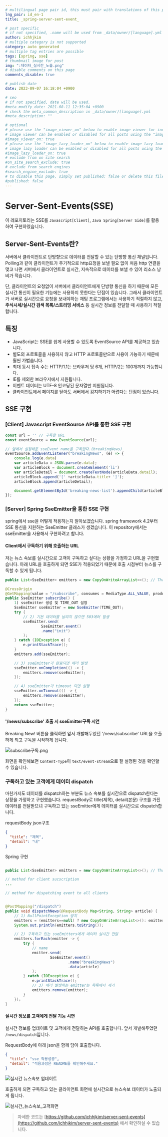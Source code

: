 ```yaml
---
# multilingual page pair id, this must pair with translations of this page. (This name must be unique)
lng_pair: id_en-1
title: _spring-server-sent-event_

# post specific
# if not specified, .name will be used from _data/owner/[language].yml
author: ichhjkim
# multiple category is not supported
category: auto generated
# multiple tag entries are possible
tags: [spring, sse]
# thumbnail image for post
img: ":데이터_실시간_노출.png"
# disable comments on this page
comments_disable: true

# publish date
date: 2023-09-07 16:18:04 +0900

# seo
# if not specified, date will be used.
#meta_modify_date: 2021-08-11 12:35:04 +0900
# check the meta_common_description in _data/owner/[language].yml
#meta_description: ""

# optional
# please use the "image_viewer_on" below to enable image viewer for individual pages or posts (_posts/ or [language]/_posts folders).
# image viewer can be enabled or disabled for all posts using the "image_viewer_posts: true" setting in _data/conf/main.yml.
#image_viewer_on: true
# please use the "image_lazy_loader_on" below to enable image lazy loader for individual pages or posts (_posts/ or [language]/_posts folders).
# image lazy loader can be enabled or disabled for all posts using the "image_lazy_loader_posts: true" setting in _data/conf/main.yml.
#image_lazy_loader_on: true
# exclude from on site search
#on_site_search_exclude: true
# exclude from search engines
#search_engine_exclude: true
# to disable this page, simply set published: false or delete this file
#published: false
---
```


<!-- outline-start -->

# Server-Sent-Events(SSE)

이 레포지토리는 SSE를 `Javascript[Client]`, `Java Spring[Server Side]`를 활용하여 구현하였습니다.

## Server-Sent-Events란?

서버에서 클라이언트로 단방향으로 데이터를 전달할 수 있는 단방향 통신 채널입니다.
Polling과 같이 클라이언트가 주기적으로 http요청을 보낼 필요 없이 처음 http 연결을 맺고 나면 서버에서 클라이언트로 실시간, 지속적으로 데이터를 보낼 수 있어 리소스 낭비가 적습니다.

단, 클라이언트의 요청없이 서버에서 클라이언트에게 단방향 통신을 하기 때문에 모든 실시간 통신이 필요한 기능에는 사용하지 못한다는 단점이 있습니다.
그래서 클라이언트가 서버로 실시간으로 요청을 보내야하는 채팅 프로그램에서는 사용하기 적절하지 않고, **주식시세/실시간 검색 목록/스트리밍 서비스** 등 실시간 정보를 전달할 때 사용하기 적절합니다.

## 특징
- JavaScript는 SSE를 쉽게 사용할 수 있도록 EventSource API를 제공하고 있습니다.
- 별도의 프로토콜을 사용하지 않고 HTTP 프로토콜만으로 사용이 가능하기 때문에 훨씬 가볍습니다.
- 최대 동시 접속 수는 HTTP/1.1는 브라우저 당 6개, HTTP/2는 100개까지 가능합니다.
- IE를 제외한 브라우저에서 지원됩니다.
- 이벤트 데이터는 UTF-8 인코딩된 문자열만 지원됩니다.
- 클라이언트에서 페이지를 닫아도 서버에서 감지하기가 어렵다는 단점이 있습니다.

## SSE 구현

### [Client] Javascript EventSource API를 통한 SSE 구현

```javascript
const url = '' // 구독할 URL
const eventSource = new EventSource(url);

// 앞에서 설정해둔 sseEvent name을 구독한다.(breakingNews)
eventSource.addEventListener("breakingNews", (e) => {
    console.log(e.data)
    var articleData = JSON.parse(e.data);
    var articleBlock = document.createElement('li')
    var articleDetail = document.createTextNode(articleData.detail);
    articleBlock.append('[' +articleData.title+ ']');
    articleBlock.append(articleDetail);

    document.getElementById('breaking-news-list').appendChild(articleBlock);
});

```

### [Server] Spring SseEmitter을 통한 SSE 구현
spring에서 sse을 어떻게 적용하는지 알아보겠습니다.
spring framework 4.2부터 SSE 통신을 지원하는 SseEmitter 클래스가 생겼습니다.
이 repository에서는 sseEmitter을 사용해서 구현하려고 합니다.

#### Client에서 구독하기 위해 호출하는 URL

저는 뉴스 속보를 실시간으로 고객이 구독하고 싶다는 상황을 가정하고 URL을 구현했습니다.
아래 URL을 호출하게 되면 SSE가 적용되었기 때문에 호출 시점부터 뉴스를 구독할 수 있게 됩니다.


```java
public List<SseEmitter> emitters = new CopyOnWriteArrayList<>(); // Thread Safe

@CrossOrigin
@GetMapping(value = "/subscribe", consumes = MediaType.ALL_VALUE, produces = MediaType.TEXT_EVENT_STREAM_VALUE)
public SseEmitter subscribe() {
    1) sseEmitter 생성 및 TIME_OUT 설정
    SseEmitter sseEmitter = new SseEmitter(TIME_OUT);
    try {
        // 2) 기본 데이터를 날리지 않으면 503에러 발생
        sseEmitter.send(
                SseEmitter.event()
                .name("init")
        );
    } catch (IOException e) {
        e.printStackTrace();
    }
    emitters.add(sseEmitter);

    // 3) sseEmitter가 완료되면 에러 발생
    sseEmitter.onCompletion(() -> {
        emitters.remove(sseEmitter);
    });

    // 4) sseEmitter가 timeout 되면 실행
    sseEmitter.onTimeout(() -> {
        emitters.remove(sseEmitter);
    });
    return sseEmitter;
}
```

#### '/news/subscribe' 호출 시 sseEmitter구독 시연

Breaking New! 버튼을 클릭하면 앞서 개발해두었던  '/news/subscribe' URL을 호출 하게 되고
구독을 시작하게 됩니다.

![subscribe구독.png](../assets/img/posts/subscribe구독.png)

화면을 확인해보면 `Content-Type`이 `text/event-stream`으로 잘 설정된 것을 확인할 수 있습니다.

### 구독하고 있는 고객에게 데이터 dispatch

마찬가지도 데이터를 dispatch하는 부분도 뉴스 속보를 실시간으로 dispatch한다는 상황을 가정하고 구현했습니다.
requestBody로 title(제목), detail(본문) 구조를 가진 데이터를 전달받므녀
구독하고 있는 sseEmitter에게 데이터를 실시간으로 dispatch합니다.

requestBody json구조

```json
{
  "title": "제목",
  "detail": "내"
}
```

Spring 구현

```java

public List<SseEmitter> emitters = new CopyOnWriteArrayList<>(); // Thread Safe

// method for client sucscription
...

// method for dispatching event to all clients


@PostMapping("/dispatch")
public void dispatchNews(@RequestBody Map<String, String> article) {
    // 1) NullPointException 방지
    emitters = (emitters==null) ? new CopyOnWriteArrayList<>(): emitters;
    System.out.println(emitters.toString());

    // 2) 구독하고 있는 sseEmitters에게 데이터 실시간 전달
    emitters.forEach(emitter -> {
        try {
            // name
            emitter.send(
                    SseEmitter.event()
                            .name("breakingNews")
                            .data(article)
            );
        } catch (IOException e) {
            e.printStackTrace();
            // 3) 에러 발생하는 emitter는 목록에서 제거
            emitters.remove(emitter);
        }
    });
}

```
#### 실시간 정보를 고객에게 전달 기능 시연

실시간 정보를 업데이트 및 고객에게 전달하는 API를 호출합니다.
앞서 개발해두었던 `/news/dispatch`입니다.

RequestBody에 아래 json을 함께 담아 호출합니다.

```json
{
  "title": "sse 적용성공",
  "detail": "적용과정은 README를 확인해주세요."
}

```

![실시간 뉴스속보 업데이트](../assets/img/posts/데이터_dispatch.png)

호출하게 되면 구독하고 있는 클라이언트 화면에 실시간으로 뉴스속보 데이터가 노출되게 됩니다.

![실시간_뉴스속보_고객화면](../assets/img/posts/데이터_실시간_노출.png)


> 자세한 코드는 [https://github.com/ichhjkim/server-sent-events](https://github.com/ichhjkim/server-sent-events)
> 에서 확인하실 수 있습니다.
>
<!-- outline-end -->
